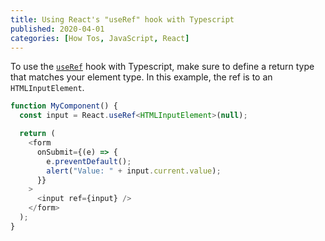 ```yaml
---
title: Using React's "useRef" hook with Typescript
published: 2020-04-01
categories: [How Tos, JavaScript, React]
---
```


To use the [`useRef`](https://reactjs.org/docs/hooks-reference.html#useref) hook with Typescript, make sure to define a return type that matches your element type. In this example, the ref is to an `HTMLInputElement`.

```ts
function MyComponent() {
  const input = React.useRef<HTMLInputElement>(null);

  return (
    <form
      onSubmit={(e) => {
        e.preventDefault();
        alert("Value: " + input.current.value);
      }}
    >
      <input ref={input} />
    </form>
  );
}
```
